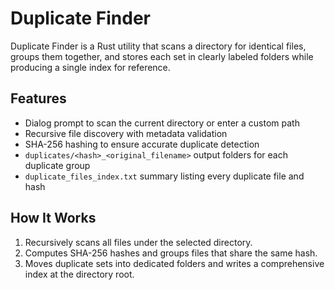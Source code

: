 # Duplicate Finder

Duplicate Finder is a Rust utility that scans a directory for identical files, groups them together, and stores each set in clearly labeled folders while producing a single index for reference.

## Features

- Dialog prompt to scan the current directory or enter a custom path
- Recursive file discovery with metadata validation
- SHA-256 hashing to ensure accurate duplicate detection
- `duplicates/<hash>_<original_filename>` output folders for each duplicate group
- `duplicate_files_index.txt` summary listing every duplicate file and hash

## How It Works

1. Recursively scans all files under the selected directory.
2. Computes SHA-256 hashes and groups files that share the same hash.
3. Moves duplicate sets into dedicated folders and writes a comprehensive index at the directory root.
